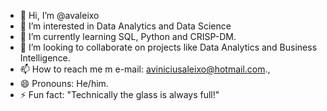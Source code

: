 - 👋 Hi, I’m @avaleixo
- 👀 I’m interested in Data Analytics and Data Science
- 🌱 I’m currently learning SQL, Python and CRISP-DM. 
- 💞️ I’m looking to collaborate on projects like Data Analytics and Business Intelligence.
- 📫 How to reach me m e-mail: aviniciusaleixo@hotmail.com., 
- 😄 Pronouns: He/him. 
- ⚡ Fun fact: "Technically the glass is always full!"

<!---
avaleixo/avaleixo is a ✨ special ✨ repository because its `README.md` (this file) appears on your GitHub profile.
You can click the Preview link to take a look at your changes.
--->
